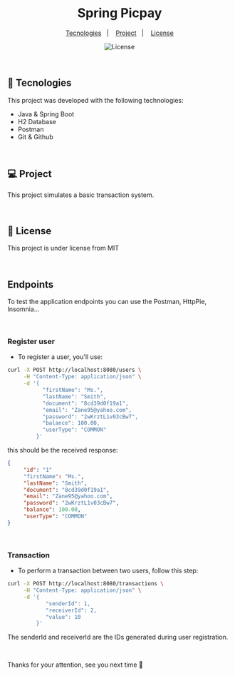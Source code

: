 <h1 align="center"> Spring Picpay </h1>
<p align="center">
  <a href="#-tecnologies">Tecnologies</a>&nbsp;&nbsp;&nbsp;|&nbsp;&nbsp;&nbsp;
  <a href="#-project">Project</a>&nbsp;&nbsp;&nbsp;|&nbsp;&nbsp;&nbsp;
  <a href="#memo-license">License</a>
  <p align="center">
  <img alt="License" src="https://img.shields.io/static/v1?label=license&message=MIT&color=49AA26&labelColor=000000">
</p>
</p>

<br>

## 🚀 Tecnologies

This project was developed with the following technologies:

- Java & Spring Boot
- H2 Database
- Postman 
- Git & Github 

 <br>

## 💻 Project

This project simulates a basic transaction system.

<br>

## :memo: License


This project is under license from MIT

<br>

## Endpoints 
<p>To test the application endpoints you can use the Postman, HttpPie, Insomnia...</p>

<br>

### Register user
 - <p> To register a user, you'll use: </p>
 
```sh
curl -X POST http://localhost:8080/users \
     -H "Content-Type: application/json" \
     -d '{
           "firstName": "Ms.",
           "lastName": "Smith",
           "document": "8cd39d0f19a1",
           "email": "Zane95@yahoo.com",
           "password": "2wKrztL1v03cBw7",
           "balance": 100.00,
           "userType": "COMMON"
         }'
```

<p> this should be the received response: </p>

```json
{
     "id": "1"
     "firstName": "Ms.",
     "lastName": "Smith",
     "document": "8cd39d0f19a1",
     "email": "Zane95@yahoo.com",
     "password": "2wKrztL1v03cBw7",
     "balance": 100.00,
     "userType": "COMMON"
}
```

<br>

### Transaction
 - <p> To perform a transaction between two users, follow this step: </p>
```sh
curl -X POST http://localhost:8080/transactions \
     -H "Content-Type: application/json" \
     -d '{
            "senderId": 1,
            "receiverId": 2,
            "value": 10
         }'
```
<p>The senderId and receiverId are the IDs generated during user registration.</p>



<br>

<p>Thanks for your attention, see you next time 💜</p>


